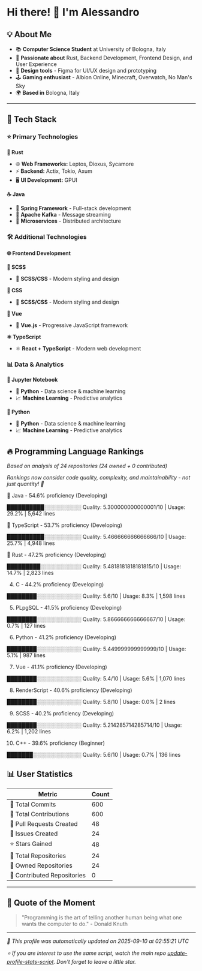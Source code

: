 # Hi there! 👋 I'm Alessandro

## 💡 About Me

* 📚 **Computer Science Student** at University of Bologna, Italy
* 🦀 **Passionate about** Rust, Backend Development, Frontend Design, and User Experience
* 🎨 **Design tools** - Figma for UI/UX design and prototyping
* 🕹️ **Gaming enthusiast** - Albion Online, Minecraft, Overwatch, No Man's Sky
* 🌍 **Based in** Bologna, Italy

---

## 🚀 Tech Stack

### ⭐ Primary Technologies

**🦀 Rust**

- 🌐 **Web Frameworks:** Leptos, Dioxus, Sycamore
- ⚡ **Backend:** Actix, Tokio, Axum
- 🖥️ **UI Development:** GPUI

**☕ Java**

- 🍃 **Spring Framework** - Full-stack development
- 📨 **Apache Kafka** - Message streaming
- 🔧 **Microservices** - Distributed architecture


### 🛠️ Additional Technologies

#### 🌐 Frontend Development

**🎨 SCSS**

- 🎨 **SCSS/CSS** - Modern styling and design

**🎨 CSS**

- 🎨 **SCSS/CSS** - Modern styling and design

**💚 Vue**

- 💚 **Vue.js** - Progressive JavaScript framework

**⚛️ TypeScript**

- ⚛️ **React + TypeScript** - Modern web development


### 📊 Data & Analytics

**🐍 Jupyter Notebook**

- 🐍 **Python** - Data science & machine learning
- 📈 **Machine Learning** - Predictive analytics

**🐍 Python**

- 🐍 **Python** - Data science & machine learning
- 📈 **Machine Learning** - Predictive analytics



## 🔥 Programming Language Rankings

*Based on analysis of 24 repositories (24 owned + 0 contributed)*

*Rankings now consider code quality, complexity, and maintainability - not just quantity! 🚀*

🥇 Java - 54.6% proficiency (Developing)

██████████░░░░░░░░░░ Quality: 5.300000000000001/10 | Usage: 29.2% | 5,642 lines

🥈 TypeScript - 53.7% proficiency (Developing)

██████████░░░░░░░░░░ Quality: 5.466666666666666/10 | Usage: 25.7% | 4,948 lines

🥉 Rust - 47.2% proficiency (Developing)

█████████░░░░░░░░░░░ Quality: 5.4818181818181815/10 | Usage: 14.7% | 2,823 lines

4. C - 44.2% proficiency (Developing)

████████░░░░░░░░░░░░ Quality: 5.6/10 | Usage: 8.3% | 1,598 lines

5. PLpgSQL - 41.5% proficiency (Developing)

████████░░░░░░░░░░░░ Quality: 5.866666666666667/10 | Usage: 0.7% | 127 lines

6. Python - 41.2% proficiency (Developing)

████████░░░░░░░░░░░░ Quality: 5.449999999999999/10 | Usage: 5.1% | 987 lines

7. Vue - 41.1% proficiency (Developing)

████████░░░░░░░░░░░░ Quality: 5.4/10 | Usage: 5.6% | 1,070 lines

8. RenderScript - 40.6% proficiency (Developing)

████████░░░░░░░░░░░░ Quality: 5.8/10 | Usage: 0.0% | 2 lines

9. SCSS - 40.2% proficiency (Developing)

████████░░░░░░░░░░░░ Quality: 5.214285714285714/10 | Usage: 6.2% | 1,202 lines

10. C++ - 39.6% proficiency (Beginner)

███████░░░░░░░░░░░░░ Quality: 5.6/10 | Usage: 0.7% | 136 lines

## 📊 User Statistics

| Metric | Count |
|--------|-------|
| 📝 Total Commits | 600 |
| 🤝 Total Contributions | 600 |
| 🔄 Pull Requests Created | 48 |
| 🐛 Issues Created | 24 |
| ⭐ Stars Gained | 48 |
| 📁 Total Repositories | 24 |
| 👤 Owned Repositories | 24 |
| 🤝 Contributed Repositories | 0 |

---

## 💭 Quote of the Moment

> "Programming is the art of telling another human being what one wants the computer to do." - Donald Knuth

---

*🤖 This profile was automatically updated on 2025-09-10 at 02:55:21 UTC*

*⭐ If you are interest to use the same script, watch the main repo [update-profile-stats-script](https://github.com/alessandrobrunoh/update-profile-stats-script). Don't forget to leave a little star.*